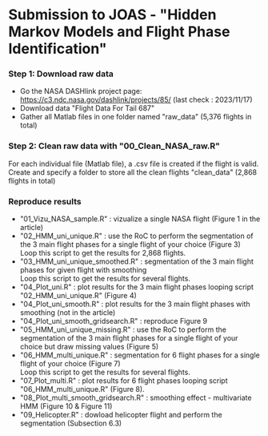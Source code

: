 # Submission to JOAS - "Hidden Markov Models and Flight Phase Identification" 

### Step 1: Download raw data 

- Go the NASA DASHlink project page: https://c3.ndc.nasa.gov/dashlink/projects/85/ (last check : 2023/11/17)
- Download data "Flight Data For Tail 687" 
- Gather all Matlab files in one folder named "raw_data" (5,376 flights in total)

### Step 2: Clean raw data with "00_Clean_NASA_raw.R"

For each individual file (Matlab file), a .csv file is created if the flight is valid. 
Create and specify a folder to store all the clean flights "clean_data" (2,868 flights in total)

### Reproduce results

- "01_Vizu_NASA_sample.R" : vizualize a single NASA flight (Figure 1 in the article)  
- "02_HMM_uni_unique.R" : use the RoC to perform the segmentation of the 3 main flight phases for a single flight of your choice (Figure 3)  
  Loop this script to get the results for 2,868 flights.   
- "03_HMM_uni_unique_smoothed.R" : segmentation of the 3 main flight phases for given flight with smoothing  
  Loop this script to get the results for several flights.   
- "04_Plot_uni.R" : plot results for the 3 main flight phases looping script "02_HMM_uni_unique.R" (Figure 4)  
- "04_Plot_uni_smooth.R" : plot results for the 3 main flight phases with smoothing (not in the article)  
- "04_Plot_uni_smooth_gridsearch.R" : reproduce Figure 9  
- "05_HMM_uni_unique_missing.R" : use the RoC to perform the segmentation of the 3 main flight phases for a single flight of your choice but draw missing values (Figure 5)  
- "06_HMM_multi_unique.R" : segmentation for 6 flight phases for a single flight of your choice (Figure 7)  
  Loop this script to get the results for several flights.  
- "07_Plot_multi.R" : plot results for 6 flight phases looping script "06_HMM_multi_unique.R" (Figure 8). 
- "08_Plot_multi_smooth_gridsearch.R" : smoothing effect - multivariate HMM (Figure 10 & Figure 11)  
- "09_Helicopter.R" : dowload helicopter flight and perform the segmentation (Subsection 6.3)    
